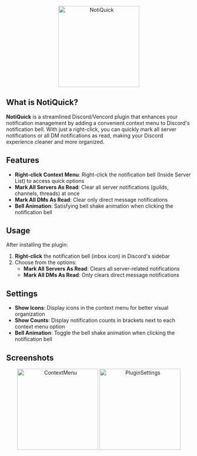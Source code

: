 <p align="center">
    <img src="https://github.com/user-attachments/assets/8c58424e-5742-48e3-a617-4344f951e955" alt="NotiQuick" height="220">
</p>

<h2>What is NotiQuick?</h2>
<p><b>NotiQuick</b> is a streamlined Discord/Vencord plugin that enhances your notification management by adding a convenient context menu to Discord's notification bell. With just a right-click, you can quickly mark all server notifications or all DM notifications as read, making your Discord experience cleaner and more organized.</p>

<h2>Features</h2>
<ul>
<li><b>Right-click Context Menu</b>: Right-click the notification bell (Inside Server List) to access quick options</li>
<li><b>Mark All Servers As Read</b>: Clear all server notifications (guilds, channels, threads) at once</li>
<li><b>Mark All DMs As Read</b>: Clear only direct message notifications</li>
<li><b>Bell Animation</b>: Satisfying bell shake animation when clicking the notification bell</li>
</ul>

<h2>Usage</h2>
<p>After installing the plugin:</p>
<ol>
<li><b>Right-click</b> the notification bell (inbox icon) in Discord's sidebar</li>
<li>Choose from the options:
<ul>
<li><b>Mark All Servers As Read</b>: Clears all server-related notifications</li>
<li><b>Mark All DMs As Read</b>: Only clears direct message notifications</li>
</ul>
</li>
</ol>

<h2>Settings</h2>
<ul>
<li><b>Show Icons</b>: Display icons in the context menu for better visual organization</li>
<li><b>Show Counts</b>: Display notification counts in brackets next to each context menu option</li>
<li><b>Bell Animation</b>: Toggle the bell shake animation when clicking the notification bell</li>
</ul>

<h2>Screenshots</h2>
<p align="center">
    <img src="https://github.com/user-attachments/assets/fdb45036-149a-443d-be8b-fd3dca105dc6" alt="ContextMenu" height="220">
    <img src="https://github.com/user-attachments/assets/4f7ee166-ce48-4228-bc20-97e422399fe0" alt="PluginSettings" height="220">
</p>
